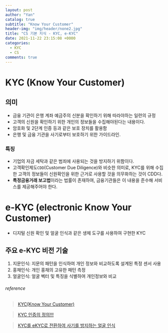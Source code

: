 ```yaml
---
layout: post
author: "Yan"
catalog: true
subtitle: "Know Your Customer"
header-img: "img/header/none2.jpg"
title: "CS 기본 지식 - KYC, e-KYC"
date: 2021-11-22 23:15:08 +0000
categories:
  - KYC
  - CS
comments: true
---
```


# KYC (Know Your Customer)

## 의미

- 금융 기관이 은행 계좌 예금주의 신분을 확인하기 위해 따라야하는 일련의 규정
- 고객의 신원을 확인하기 위한 개인의 정보들을 수집해야된다는 내용이다.
- 암호화 및 2단계 인증 등과 같은 보호 장치를 활용함
- 은행 및 금융 기관을 사기로부터 보호하기 위한 가이드라인.

### 특징

- 기업의 자금 세탁과 같은 범죄에 사용되는 것을 방지하기 위함이다.
- 고객확인제도`CDD`(Customer Due Diligence)와 비슷한 의미로, KYC를 위해 수집한 고객의 정보들이 신원확인을 위한 근거로 사용할 것을 의무화하는 것이 CDD다.
- **특정금융거래 보고법**이라는 법률이 존재하여, 금융기관들은 이 내용을 준수해 서비스를 제공해주어야 한다.

# e-KYC (electronic Know Your Customer)

- 디지털 신원 확인 및 얼굴 인식과 같은 생체 도구를 사용하여 구현한 KYC

## 주요 e-KYC 비전 기술

1. 지문인식: 지문의 패턴을 인식하여 개인 정보와 비교하도록 설계된 특정 센서 사용
2. 홍채인식: 개인 홍채의 고유한 패턴 측정
3. 얼굴인식: 얼굴 벡터 및 특징을 식별하여 개인정보와 비교

###### reference

> [KYC(Know Your Customer)](https://caileb.tistory.com/134)

> [KYC 인증의 정의!!!](https://blog.daum.net/jse7744/8)

> [KYC를 eKYC로 전환하여 사기를 방지하는 얼굴 인식](https://kr.cyberlink.com/faceme/insights/articles/272/Facial-recognition-ekyc-fraud-prevention-fintech)

